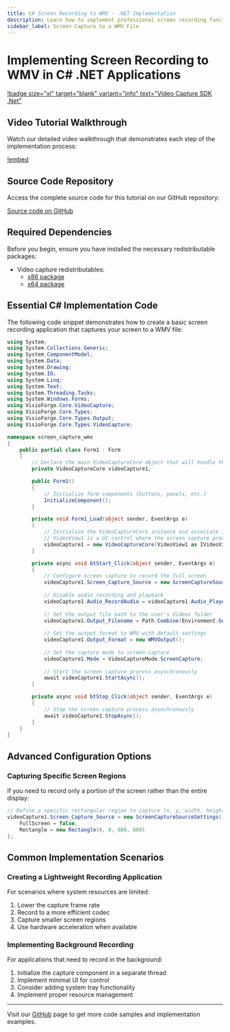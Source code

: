 ```yaml
---
title: C# Screen Recording to WMV - .NET Implementation
description: Learn how to implement professional screen recording functionality in your .NET applications with C#. This step-by-step guide includes working code samples, configuration options, and best practices for capturing screen activity to WMV format.
sidebar_label: Screen Capture to a WMV File
---
```


# Implementing Screen Recording to WMV in C# .NET Applications

[!badge size="xl" target="blank" variant="info" text="Video Capture SDK .Net"](https://www.visioforge.com/video-capture-sdk-net)

## Video Tutorial Walkthrough

Watch our detailed video walkthrough that demonstrates each step of the implementation process:

[!embed](https://www.youtube.com/embed/8JYSDw2JeAo?controls=1)

## Source Code Repository

Access the complete source code for this tutorial on our GitHub repository:

[Source code on GitHub](https://github.com/visioforge/.Net-SDK-s-samples/tree/master/Video%20Capture%20SDK/_CodeSnippets/screen-capture-wmv)

## Required Dependencies

Before you begin, ensure you have installed the necessary redistributable packages:

- Video capture redistributables:
  - [x86 package](https://www.nuget.org/packages/VisioForge.DotNet.Core.Redist.VideoCapture.x86/)
  - [x64 package](https://www.nuget.org/packages/VisioForge.DotNet.Core.Redist.VideoCapture.x64/)

## Essential C# Implementation Code

The following code snippet demonstrates how to create a basic screen recording application that captures your screen to a WMV file:

```csharp
using System;
using System.Collections.Generic;
using System.ComponentModel;
using System.Data;
using System.Drawing;
using System.IO;
using System.Linq;
using System.Text;
using System.Threading.Tasks;
using System.Windows.Forms;
using VisioForge.Core.VideoCapture;
using VisioForge.Core.Types;
using VisioForge.Core.Types.Output;
using VisioForge.Core.Types.VideoCapture;

namespace screen_capture_wmv
{
    public partial class Form1 : Form
    {
        // Declare the main VideoCaptureCore object that will handle the screen recording
        private VideoCaptureCore videoCapture1;

        public Form1()
        {
            // Initialize form components (buttons, panels, etc.)
            InitializeComponent();
        }

        private void Form1_Load(object sender, EventArgs e)
        {
            // Initialize the VideoCaptureCore instance and associate it with the VideoView control
            // VideoView1 is a UI control where the screen capture preview will be displayed
            videoCapture1 = new VideoCaptureCore(VideoView1 as IVideoView);
        }

        private async void btStart_Click(object sender, EventArgs e)
        {
            // Configure screen capture to record the full screen
            videoCapture1.Screen_Capture_Source = new ScreenCaptureSourceSettings() { FullScreen = true };
            
            // Disable audio recording and playback
            videoCapture1.Audio_RecordAudio = videoCapture1.Audio_PlayAudio = false;
            
            // Set the output file path to the user's Videos folder
            videoCapture1.Output_Filename = Path.Combine(Environment.GetFolderPath(Environment.SpecialFolder.MyVideos), "output.wmv");
            
            // Set the output format to WMV with default settings
            videoCapture1.Output_Format = new WMVOutput();
            
            // Set the capture mode to screen capture
            videoCapture1.Mode = VideoCaptureMode.ScreenCapture;
            
            // Start the screen capture process asynchronously
            await videoCapture1.StartAsync();
        }

        private async void btStop_Click(object sender, EventArgs e)
        {
            // Stop the screen capture process asynchronously
            await videoCapture1.StopAsync();
        }
    }
}
```

## Advanced Configuration Options

### Capturing Specific Screen Regions

If you need to record only a portion of the screen rather than the entire display:

```csharp
// Define a specific rectangular region to capture (x, y, width, height)
videoCapture1.Screen_Capture_Source = new ScreenCaptureSourceSettings() { 
    FullScreen = false,
    Rectangle = new Rectangle(0, 0, 800, 600) 
};
```

## Common Implementation Scenarios

### Creating a Lightweight Recording Application

For scenarios where system resources are limited:

1. Lower the capture frame rate
2. Record to a more efficient codec
3. Capture smaller screen regions
4. Use hardware acceleration when available

### Implementing Background Recording

For applications that need to record in the background:

1. Initialize the capture component in a separate thread
2. Implement minimal UI for control
3. Consider adding system tray functionality
4. Implement proper resource management

---

Visit our [GitHub](https://github.com/visioforge/.Net-SDK-s-samples) page to get more code samples and implementation examples.

